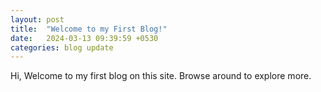 ```yaml
---
layout: post
title:  "Welcome to my First Blog!"
date:   2024-03-13 09:39:59 +0530
categories: blog update
---
```


Hi,
Welcome to my first blog on this site. Browse around to explore more.